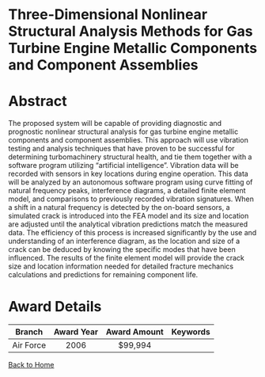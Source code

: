 
Three-Dimensional Nonlinear Structural Analysis Methods for Gas Turbine Engine Metallic Components and Component Assemblies
===========================================================================================================================

# Abstract


The proposed system will be capable of providing diagnostic and prognostic nonlinear structural analysis for gas turbine engine metallic components and component assemblies.  This approach will use vibration testing and analysis techniques that have proven to be successful for determining turbomachinery structural health, and tie them together with a software program utilizing “artificial intelligence”.  Vibration data will be recorded with sensors in key locations during engine operation.  This data will be analyzed by an autonomous software program using curve fitting of natural frequency peaks, interference diagrams, a detailed finite element model, and comparisons to previously recorded vibration signatures.  When a shift in a natural frequency is detected by the on-board sensors, a simulated crack is introduced into the FEA model and its size and location are adjusted until the analytical vibration predictions match the measured data.  The efficiency of this process is increased significantly by the use and understanding of an interference diagram, as the location and size of a crack can be deduced by knowing the specific modes that have been influenced.  The results of the finite element model will provide the crack size and location information needed for detailed fracture mechanics calculations and predictions for remaining component life.  

# Award Details

|Branch|Award Year|Award Amount|Keywords|
| :---: | :---: | :---: | :---: |
|Air Force|2006|$99,994||
  
  


[Back to Home](https://github.com/chrischow/dod_sbir_awards/Reports/CC/#1295)